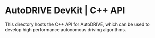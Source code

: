 # AutoDRIVE DevKit | C++ API

This directory hosts the C++ API for AutoDRIVE, which can be used to develop high performance autonomous driving algorithms.
